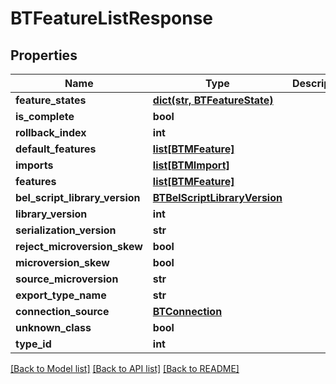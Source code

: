 # BTFeatureListResponse

## Properties
Name | Type | Description | Notes
------------ | ------------- | ------------- | -------------
**feature_states** | [**dict(str, BTFeatureState)**](BTFeatureState.md) |  | [optional] 
**is_complete** | **bool** |  | [optional] 
**rollback_index** | **int** |  | [optional] 
**default_features** | [**list[BTMFeature]**](BTMFeature.md) |  | [optional] 
**imports** | [**list[BTMImport]**](BTMImport.md) |  | [optional] 
**features** | [**list[BTMFeature]**](BTMFeature.md) |  | [optional] 
**bel_script_library_version** | [**BTBelScriptLibraryVersion**](BTBelScriptLibraryVersion.md) |  | [optional] 
**library_version** | **int** |  | [optional] 
**serialization_version** | **str** |  | [optional] 
**reject_microversion_skew** | **bool** |  | [optional] 
**microversion_skew** | **bool** |  | [optional] 
**source_microversion** | **str** |  | [optional] 
**export_type_name** | **str** |  | [optional] 
**connection_source** | [**BTConnection**](BTConnection.md) |  | [optional] 
**unknown_class** | **bool** |  | [optional] 
**type_id** | **int** |  | [optional] 

[[Back to Model list]](../README.md#documentation-for-models) [[Back to API list]](../README.md#documentation-for-api-endpoints) [[Back to README]](../README.md)



